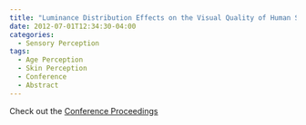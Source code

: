 ```yaml
---
title: "Luminance Distribution Effects on the Visual Quality of Human Skin"
date: 2012-07-01T12:34:30-04:00
categories:
  - Sensory Perception
tags:
  - Age Perception
  - Skin Perception
  - Conference
  - Abstract
---
```



Check out the [Conference Proceedings][URL] 

[URL]:  http://www.macs.hw.ac.uk/texturelab/publications/predicting-perceptions-papers/